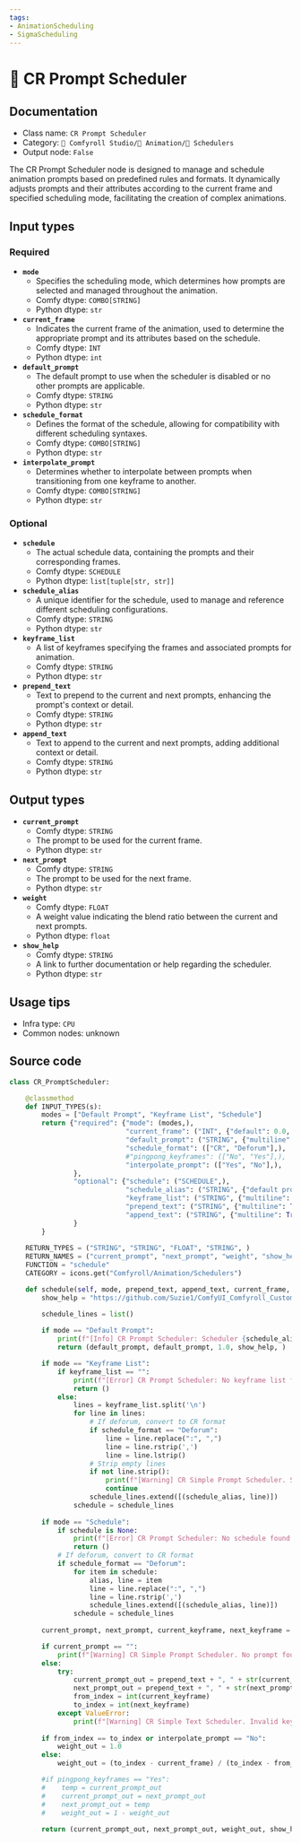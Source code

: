 ```yaml
---
tags:
- AnimationScheduling
- SigmaScheduling
---
```


# 📑 CR Prompt Scheduler
## Documentation
- Class name: `CR Prompt Scheduler`
- Category: `🧩 Comfyroll Studio/🎥 Animation/📑 Schedulers`
- Output node: `False`

The CR Prompt Scheduler node is designed to manage and schedule animation prompts based on predefined rules and formats. It dynamically adjusts prompts and their attributes according to the current frame and specified scheduling mode, facilitating the creation of complex animations.
## Input types
### Required
- **`mode`**
    - Specifies the scheduling mode, which determines how prompts are selected and managed throughout the animation.
    - Comfy dtype: `COMBO[STRING]`
    - Python dtype: `str`
- **`current_frame`**
    - Indicates the current frame of the animation, used to determine the appropriate prompt and its attributes based on the schedule.
    - Comfy dtype: `INT`
    - Python dtype: `int`
- **`default_prompt`**
    - The default prompt to use when the scheduler is disabled or no other prompts are applicable.
    - Comfy dtype: `STRING`
    - Python dtype: `str`
- **`schedule_format`**
    - Defines the format of the schedule, allowing for compatibility with different scheduling syntaxes.
    - Comfy dtype: `COMBO[STRING]`
    - Python dtype: `str`
- **`interpolate_prompt`**
    - Determines whether to interpolate between prompts when transitioning from one keyframe to another.
    - Comfy dtype: `COMBO[STRING]`
    - Python dtype: `str`
### Optional
- **`schedule`**
    - The actual schedule data, containing the prompts and their corresponding frames.
    - Comfy dtype: `SCHEDULE`
    - Python dtype: `list[tuple[str, str]]`
- **`schedule_alias`**
    - A unique identifier for the schedule, used to manage and reference different scheduling configurations.
    - Comfy dtype: `STRING`
    - Python dtype: `str`
- **`keyframe_list`**
    - A list of keyframes specifying the frames and associated prompts for animation.
    - Comfy dtype: `STRING`
    - Python dtype: `str`
- **`prepend_text`**
    - Text to prepend to the current and next prompts, enhancing the prompt's context or detail.
    - Comfy dtype: `STRING`
    - Python dtype: `str`
- **`append_text`**
    - Text to append to the current and next prompts, adding additional context or detail.
    - Comfy dtype: `STRING`
    - Python dtype: `str`
## Output types
- **`current_prompt`**
    - Comfy dtype: `STRING`
    - The prompt to be used for the current frame.
    - Python dtype: `str`
- **`next_prompt`**
    - Comfy dtype: `STRING`
    - The prompt to be used for the next frame.
    - Python dtype: `str`
- **`weight`**
    - Comfy dtype: `FLOAT`
    - A weight value indicating the blend ratio between the current and next prompts.
    - Python dtype: `float`
- **`show_help`**
    - Comfy dtype: `STRING`
    - A link to further documentation or help regarding the scheduler.
    - Python dtype: `str`
## Usage tips
- Infra type: `CPU`
- Common nodes: unknown


## Source code
```python
class CR_PromptScheduler:

    @classmethod
    def INPUT_TYPES(s):
        modes = ["Default Prompt", "Keyframe List", "Schedule"]
        return {"required": {"mode": (modes,),
                             "current_frame": ("INT", {"default": 0.0, "min": 0.0, "max": 9999.0, "step": 1.0,}),
                             "default_prompt": ("STRING", {"multiline": False, "default": "default prompt"}),
                             "schedule_format": (["CR", "Deforum"],),
                             #"pingpong_keyframes": (["No", "Yes"],),
                             "interpolate_prompt": (["Yes", "No"],),
                },
                "optional": {"schedule": ("SCHEDULE",),
                             "schedule_alias": ("STRING", {"default prompt": "", "multiline": False}),
                             "keyframe_list": ("STRING", {"multiline": True, "default": "keyframe list"}), 
                             "prepend_text": ("STRING", {"multiline": True, "default": "prepend text"}),
                             "append_text": ("STRING", {"multiline": True, "default": "append text"}),                 
                }                    
        }
    
    RETURN_TYPES = ("STRING", "STRING", "FLOAT", "STRING", )
    RETURN_NAMES = ("current_prompt", "next_prompt", "weight", "show_help", )
    FUNCTION = "schedule"
    CATEGORY = icons.get("Comfyroll/Animation/Schedulers")

    def schedule(self, mode, prepend_text, append_text, current_frame, schedule_alias, default_prompt, schedule_format, interpolate_prompt, keyframe_list="", schedule=None):
        show_help = "https://github.com/Suzie1/ComfyUI_Comfyroll_CustomNodes/wiki/Scheduler-Nodes#cr-prompt-scheduler"

        schedule_lines = list()    
    
        if mode == "Default Prompt":
            print(f"[Info] CR Prompt Scheduler: Scheduler {schedule_alias} is disabled")
            return (default_prompt, default_prompt, 1.0, show_help, )

        if mode == "Keyframe List":
            if keyframe_list == "":
                print(f"[Error] CR Prompt Scheduler: No keyframe list found.")
                return ()
            else:
                lines = keyframe_list.split('\n')
                for line in lines:
                    # If deforum, convert to CR format
                    if schedule_format == "Deforum":
                        line = line.replace(":", ",")
                        line = line.rstrip(',')
                        line = line.lstrip()
                    # Strip empty lines
                    if not line.strip():
                        print(f"[Warning] CR Simple Prompt Scheduler. Skipped blank line at line {i}")
                        continue
                    schedule_lines.extend([(schedule_alias, line)])
                schedule = schedule_lines
        
        if mode == "Schedule":
            if schedule is None:
                print(f"[Error] CR Prompt Scheduler: No schedule found.")
                return ()
            # If deforum, convert to CR format   
            if schedule_format == "Deforum":
                for item in schedule:
                    alias, line = item
                    line = line.replace(":", ",")
                    line = line.rstrip(',')
                    schedule_lines.extend([(schedule_alias, line)])
                schedule = schedule_lines               
        
        current_prompt, next_prompt, current_keyframe, next_keyframe = prompt_scheduler(schedule, schedule_alias, current_frame)

        if current_prompt == "":
            print(f"[Warning] CR Simple Prompt Scheduler. No prompt found for frame. Schedules should start at frame 0.")
        else:        
            try:
                current_prompt_out = prepend_text + ", " + str(current_prompt) + ", " + append_text
                next_prompt_out = prepend_text + ", " + str(next_prompt) + ", " + append_text
                from_index = int(current_keyframe)
                to_index = int(next_keyframe)
            except ValueError:
                print(f"[Warning] CR Simple Text Scheduler. Invalid keyframe at frame {current_frame}")
              
        if from_index == to_index or interpolate_prompt == "No":
            weight_out = 1.0
        else:
            weight_out = (to_index - current_frame) / (to_index - from_index)        

        #if pingpong_keyframes == "Yes":
        #    temp = current_prompt_out
        #    current_prompt_out = next_prompt_out
        #    next_prompt_out = temp
        #    weight_out = 1 - weight_out
                
        return (current_prompt_out, next_prompt_out, weight_out, show_help, ) 

```
